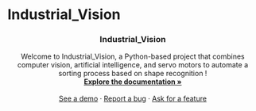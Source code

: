 # Industrial_Vision
<a name="readme-top"></a>



<h3 align="center">Industrial_Vision</h3>

  <p align="center">
    Welcome to Industrial_Vision, a Python-based project that combines computer vision,  artificial intelligence, and servo motors to automate a sorting process  based on shape recognition !
    <br />
    <a href="https://alex6crbt.github.io/Industrial_Vision"><strong>Explore the documentation »</strong></a>
    <br />
    <br />
    <a href="https://github.com/Alex6Crbt/Industrial_Vision">See a demo</a>
    ·
    <a href="https://github.com/Alex6Crbt/Industrial_Vision/issues">Report a bug</a>
    ·
    <a href="https://github.com/Alex6Crbt/Industrial_Vision/issues">Ask for a feature</a>
  </p>
</div>
